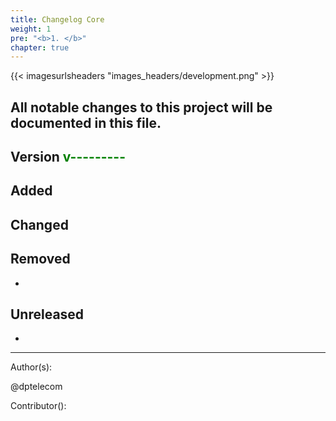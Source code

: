 ```yaml
---
title: Changelog Core
weight: 1
pre: "<b>1. </b>"
chapter: true
---
```

{{< imagesurlsheaders "images_headers/development.png"  >}}

## All notable changes to this project will be documented in this file.



## Version <span style="color:green">v---------</span>



## Added  



## Changed  



## Removed  
-

## Unreleased  
-



---
Author(s):  

@dptelecom  

Contributor():
